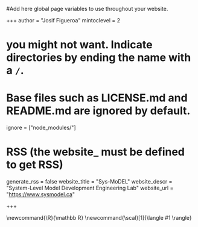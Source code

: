 #Add here global page variables to use throughout your website.

+++
author = "Josif Figueroa"
mintoclevel = 2

# you might not want. Indicate directories by ending the name with a `/`.

# Base files such as LICENSE.md and README.md are ignored by default.

ignore = ["node_modules/"]

# RSS (the website_ must be defined to get RSS)

generate_rss = false
website_title = "Sys-MoDEL"
website_descr = "System-Level Model Development Engineering Lab"
website_url   = "https://www.sysmodel.ca"

+++

<!--
Add here global latex commands to use throughout your pages.
-->

\newcommand{\R}{\mathbb R}
\newcommand{\scal}[1]{\langle #1 \rangle}
